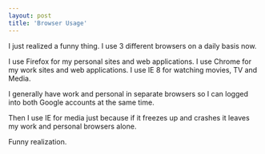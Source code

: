 ```yaml
---
layout: post
title: 'Browser Usage'
---
```

I just realized a funny thing.  I use 3 different browsers on a daily basis now.

I use Firefox for my personal sites and web applications.
I use Chrome for my work sites and web applications.
I use IE 8 for watching movies, TV and Media.

I generally have work and personal in separate browsers so I can logged into both Google accounts at the same time.

Then I use IE for media just because if it freezes up and crashes it leaves my work and personal browsers alone.

Funny realization.